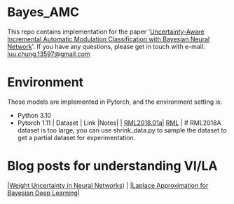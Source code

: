 # Bayes_AMC
This repo contains implementation for the paper '[Uncertainty-Aware Incremental Automatic Modulation Classification with Bayesian Neural Network](https://ieeexplore.ieee.org/document/10502260)'.
If you have any questions, please get in touch with e-mail: luu.chung.13597@gmail.com
# Environment
These models are implemented in Pytorch, and the environment setting is:
* Python 3.10
* Pytorch 1.11
| Dataset | Link |Notes|
| [RML2018.01a](https://ieeexplore.ieee.org/abstract/document/8267032)| [RML](http://radioml.com) | If RML2018A dataset is too large, you can use shrink_data.py to sample the dataset to get a partial dataset for experimentation.
# Blog posts for understanding VI/LA

|[Weight Uncertainty in Neural Networks](https://www.nitarshan.com/bayes-by-backprop/)) |
|[Laplace Approximation for Bayesian Deep Learning](https://www.hummat.com/repository/2020/07/28/laplace-approximation-for-bayesian-deep-learning#fnref:10)|

